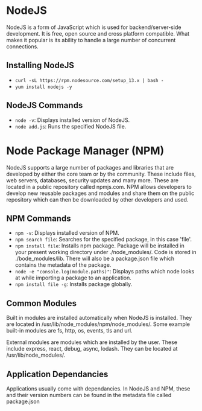 # NodeJS
NodeJS is a form of JavaScript which is used for backend/server-side development. It is free, open source and cross platform compatible. What makes it popular is its ability to handle a large number of concurrent connections.

## Installing NodeJS
- `curl -sL https://rpm.nodesource.com/setup_13.x | bash -`
- `yum install nodejs -y`

## NodeJS Commands
- `node -v`: Displays installed version of NodeJS.
- `node add.js`: Runs the specified NodeJS file.

# Node Package Manager (NPM)
NodeJS supports a large number of packages and libraries that are developed by either the core team or by the community. These include files, web servers, databases, security updates and many more. These are located in a public repository called npmjs.com. NPM allows developers to develop new reusable packages and modules and share them on the public repository which can then be downloaded by other developers and used. 

## NPM Commands
- `npm -v`: Displays installed version of NPM.
- `npm search file`: Searches for the specified package, in this case 'file'.
- `npm install file`: Installs npm package. Package will be installed in your present working directory under ./node_modules/. Code is stored in ./bode_modules/lib. There will also be a package.json file which contains the metadata of the package. 
- `node -e "console.log(module.paths)"`: Displays paths which node looks at while importing a package to an application.
- `npm install file -g`: Installs package globally.

## Common Modules
Built in modules are installed automatically when NodeJS is installed. They are located in /usr/lib/node_modules/npm/node_modules/. Some example built-in modules are fs, http, os, events, tls and url.

External modules are modules which are installed by the user. These include express, react, debug, async, lodash. They can be located at /usr/lib/node_modules/.

## Application Dependancies
Applications usually come with dependancies. In NodeJS and NPM, these and their version numbers can be found in the metadata file called package.json